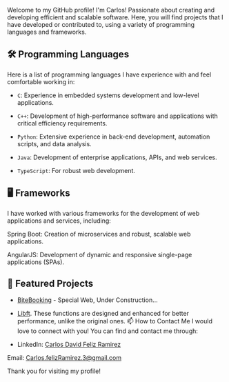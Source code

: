 Welcome to my GitHub profile! I'm Carlos! Passionate about creating and developing efficient and scalable software. Here, you will find projects that I have developed or contributed to, using a variety of programming languages and frameworks.

## 🛠 Programming Languages
Here is a list of programming languages I have experience with and feel comfortable working in:

- `C`: Experience in embedded systems development and low-level applications.

- `C++`: Development of high-performance software and applications with critical efficiency requirements.

- `Python`: Extensive experience in back-end development, automation scripts, and data analysis.

- `Java`: Development of enterprise applications, APIs, and web services.

- `TypeScript`: For robust web development.
## 🖥️ Frameworks
I have worked with various frameworks for the development of web applications and services, including:

Spring Boot: Creation of microservices and robust, scalable web applications.

AngularJS: Development of dynamic and responsive single-page applications (SPAs).
## 📂 Featured Projects

- [BiteBooking](URL-del-proyecto) - Special Web, Under Construction...

- [Libft](https://github.com/CarlosDavidFelizRamirez/Libft42). These functions are designed and enhanced for better performance, unlike the original ones.
📫 How to Contact Me
I would love to connect with you! You can find and contact me through:

- LinkedIn: [Carlos David Feliz Ramirez](https://www.linkedin.com/in/carlos-david-f%C3%A9liz-ram%C3%ADrez-99220a184/?trk=public-profile-join-page)

Email: Carlos.felizRamirez.3@gmail.com

Thank you for visiting my profile!
